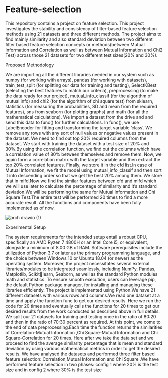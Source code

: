 # Feature-selection
This repository contains a project on feature selection. This project investigates the stability and consistency of filter-based feature selection methods using 21 datasets and  three different methods. The project aims to find mainly similarity and also standard deviation between two different filter based  feature selection concepts or methods(between Mutual Information and Correlation as well as between Mutual Information and Chi2  Test) across those 21 datasets for two different test sizes(20% and 30%).

Proposed Methodology

We are importing all the different libraries needed in our system such as numpy (for working with arrays), pandas (for working with 
datasets), train_test_split (for splitting our data for training and testing), SelectKBest (selecting the best features to match our criteria), 
preprocessing (to make the data ready for our project), mutual_info_classif (for the algorithm of mutual info) and chi2 (for the 
algorithm of chi square test) from sklearn, statistics (for measuring the probabilities, SD and mean from the required features), sns 
from seaborn (for plotting graphs) and math (for all the mathematical calculations).
We import a dataset from the drive and and send this data to func() for further calculations.
In func(), we use LabelEncoder for fitting and transforming the target variable ‘class’. We remove any rows with any sort of null 
values or negative values present in the dataset. 
We need to find out top 20% required columns from the dataset.
We start with training the dataset with a test size of 20% and 30%.By using the correlation function, we find out the columns which 
have a correlation value of 80% between themselves and remove them.
Now, we again form a correlation matrix with the target variable and then extract the top 20% correlated features. Finally, we store it 
in the cfd list.In case of Mutual Information, we fit the model using mutual_info_classif and then sort it into descending order so that 
we get the best 20% among them. We store that in mifd.Now we find the similar features between cfd and mifd which we will use
later to calculate the percentage of similarity and it’s standard deviation.We will be performing the same for Mutual Information and 
Chi Square Test.The entire test will be performed 20 times to find a more accurate result.
All the functions and components have been fully implemented as of now.

![arch drawio (1)](https://github.com/SwagataDas123/feature-selection/assets/84619023/2374afbe-a322-4f59-a5d3-89901a3761c0)

Experimental Setup

The system requirements for the intended setup entail a robust CPU, specifically an AMD Ryzen 7 4800H or an Intel Core i5, or
equivalent, alongside a minimum of 8.00 GB of RAM. Software prerequisites include the utilization of Python 3.7 or later as the 
primary programming language, and the choice between Windows 10 or Ubuntu 18.04 (or newer) as the operating system. Moreover, 
the project necessitates several external libraries/modules to be integrated seamlessly, including NumPy, Pandas, Matplotlib, Scikitlearn, Seaborn, as well as the standard Python modules math and statistics. To ensure smooth execution, users can leverage pip, the 
default Python package manager, for installing and managing these libraries efficiently.
The project is implemented using Python.We have 21 different datasets with various rows and columns.We read one 
dataset at a time and apply the function func to get our desired results. Here we run the code for 20 times and eventually 
calls the functions for 20 times to get our desired results from the work conducted as described above in full details.
We split our 21 datasets for training and testing once in the ratio of 80:20 and then in the ratio of 70:30 percent as 
required. At this point, we come to the end of data preprocessing.Each time the function returns the similarities of 
Correlation-Mutual Information ,Chi Square-Mutual Information and Chi Square-Correlation for 20 times.
Here after we take the data set and we proceed to find the average similarity percentage that is mean and standard 
deviation by using various mathematical metrics in order to get the desired results.
We have analysed the datasets and performed three filter based feature selection: Correlation,Mutual Information and Chi 
Square .We have performed feature selection in two phases: config 1 where 20% is the test size and in config 2 where 
30% is the test size
